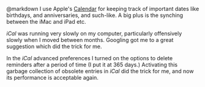 @markdown
I use Apple's [Calendar](https://support.apple.com/en-gb/guide/calendar/welcome/mac)
for keeping track of important dates like birthdays, and
anniversaries, and such-like. A big plus is the synching
between the iMac and iPad etc.

*iCal* was running very slowly on my computer, particularly offensively slowly when I moved between months.  Googling got me to a great suggestion which did the trick for me.

In the *iCal* advanced preferences I turned on the options to delete reminders after a period of time (I put it at 365 days.)  Activating this garbage collection of obsolete entries in *iCal* did the trick for me, and now its performance is acceptable again.
